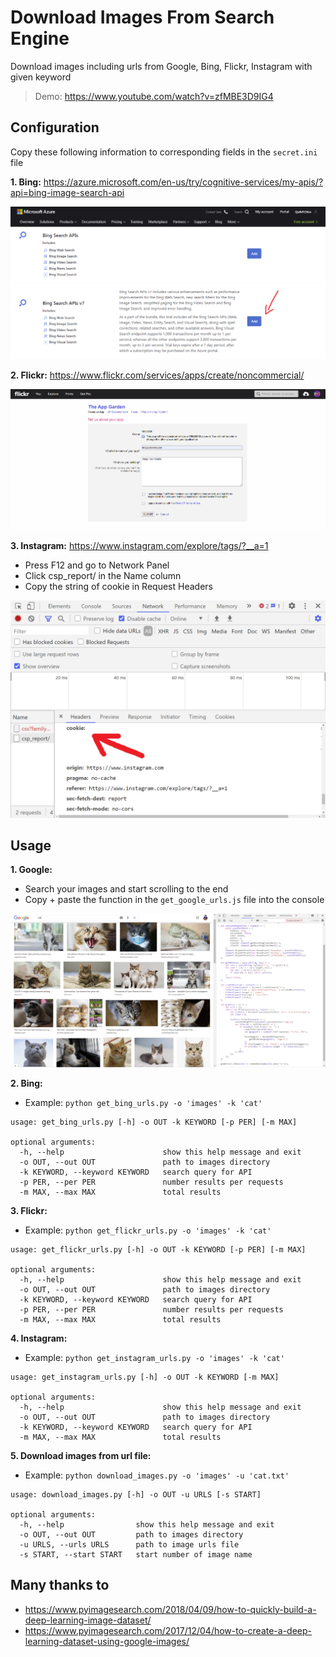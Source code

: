 # Download Images From Search Engine

Download images including urls from Google, Bing, Flickr, Instagram with given keyword

> Demo: https://www.youtube.com/watch?v=zfMBE3D9IG4

## Configuration

Copy these following information to corresponding fields in the `secret.ini` file

**1. Bing:** https://azure.microsoft.com/en-us/try/cognitive-services/my-apis/?api=bing-image-search-api

![](https://raw.githubusercontent.com/18520339/image-search-downloader/main/images/bing.png)

**2. Flickr:** https://www.flickr.com/services/apps/create/noncommercial/

![](https://raw.githubusercontent.com/18520339/image-search-downloader/main/images/flickr.png)

**3. Instagram:** https://www.instagram.com/explore/tags/?__a=1

-   Press F12 and go to Network Panel
-   Click csp_report/ in the Name column
-   Copy the string of cookie in Request Headers

![](https://raw.githubusercontent.com/18520339/image-search-downloader/main/images/instagram.png)

## Usage

**1. Google:**

-   Search your images and start scrolling to the end
-   Copy + paste the function in the `get_google_urls.js` file into the console

![](https://raw.githubusercontent.com/18520339/image-search-downloader/main/images/google.png)

**2. Bing:**

-   Example: `python get_bing_urls.py -o 'images' -k 'cat'`

```
usage: get_bing_urls.py [-h] -o OUT -k KEYWORD [-p PER] [-m MAX]

optional arguments:
  -h, --help                      show this help message and exit
  -o OUT, --out OUT               path to images directory
  -k KEYWORD, --keyword KEYWORD   search query for API
  -p PER, --per PER               number results per requests
  -m MAX, --max MAX               total results
```

**3. Flickr:**

-   Example: `python get_flickr_urls.py -o 'images' -k 'cat'`

```
usage: get_flickr_urls.py [-h] -o OUT -k KEYWORD [-p PER] [-m MAX]

optional arguments:
  -h, --help                      show this help message and exit
  -o OUT, --out OUT               path to images directory
  -k KEYWORD, --keyword KEYWORD   search query for API
  -p PER, --per PER               number results per requests
  -m MAX, --max MAX               total results
```

**4. Instagram:**

-   Example: `python get_instagram_urls.py -o 'images' -k 'cat'`

```
usage: get_instagram_urls.py [-h] -o OUT -k KEYWORD [-m MAX]

optional arguments:
  -h, --help                      show this help message and exit
  -o OUT, --out OUT               path to images directory
  -k KEYWORD, --keyword KEYWORD   search query for API
  -m MAX, --max MAX               total results
```

**5. Download images from url file:**

-   Example: `python download_images.py -o 'images' -u 'cat.txt'`

```
usage: download_images.py [-h] -o OUT -u URLS [-s START]

optional arguments:
  -h, --help                show this help message and exit
  -o OUT, --out OUT         path to images directory
  -u URLS, --urls URLS      path to image urls file
  -s START, --start START   start number of image name
```

## Many thanks to

-   https://www.pyimagesearch.com/2018/04/09/how-to-quickly-build-a-deep-learning-image-dataset/
-   https://www.pyimagesearch.com/2017/12/04/how-to-create-a-deep-learning-dataset-using-google-images/
